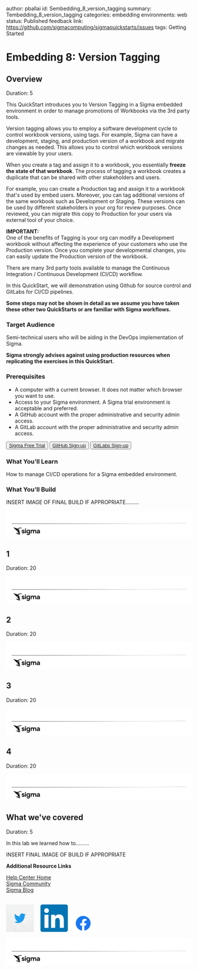 author: pballai
id: Sembedding_8_version_tagging
summary: Tembedding_8_version_tagging
categories: embedding
environments: web
status: Published
feedback link: https://github.com/sigmacomputing/sigmaquickstarts/issues
tags: Getting Started

# Embedding 8: Version Tagging

## Overview 
Duration: 5 

This QuickStart introduces you to Version Tagging in a Sigma embedded environment in order to manage promotions of Workbooks via the 3rd party tools. 

Version tagging allows you to employ a software development cycle to control workbook versions, using tags. For example, Sigma can have a development, staging, and production version of a workbook and migrate changes as needed. This allows you to control which workbook versions are viewable by your users. 

When you create a tag and assign it to a workbook, you essentially **freeze the state of that workbook**. The process of tagging a workbook creates a duplicate that can be shared with other stakeholders and users.  

For example, you can create a Production tag and assign it to a workbook that's used by embed users. Moreover, you can tag additional versions of the same workbook such as Development or Staging. These versions can be used by different stakeholders in your org for review purposes. Once reviewed, you can migrate this copy to Production for your users via external tool of your choice.

<aside class="postive">
<strong>IMPORTANT:</strong><br> One of the benefits of Tagging is your org can modify a Development workbook without affecting the experience of your customers who use the Production version. Once you complete your developmental changes, you can easily update the Production version of the workbook.
</aside>

There are many 3rd party tools available to manage the Continuous Integration / Continuous Development (CI/CD) workflow. 

In this QuickStart, we will demonstration using Github for source control and GitLabs for CI/CD pipelines. 

**Some steps may not be shown in detail as we assume you have taken these other two QuickStarts or are familiar with Sigma workflows.**

 ### Target Audience
 Semi-technical users who will be aiding in the DevOps implementation of Sigma. 

**Sigma strongly advises against using production resources when replicating the exercises in this QuickStart.** 

### Prerequisites

<ul>
  <li>A computer with a current browser. It does not matter which browser you want to use.</li>
  <li>Access to your Sigma environment. A Sigma trial environment is acceptable and preferred.</li>
  <li>A GitHub account with the proper administrative and security admin access.</li>
  <li>A GitLab account with the proper administrative and security admin access.</li>
</ul>

<button>[Sigma Free Trial](https://www.sigmacomputing.com/free-trial/)</button> <button>[GitHub Sign-up](https://github.com/signup)</button>  <button>[GitLabs Sign-up](https://gitlab.com/users/sign_in)</button> 
  
### What You’ll Learn
How to manage CI/CD operations for a Sigma embedded environment.

### What You’ll Build

INSERT IMAGE OF FINAL BUILD IF APPROPRIATE.........

![Footer](assets/sigma_footer.png)
<!-- END OF OVERVIEW -->

## **1**
Duration: 20

![Footer](assets/sigma_footer.png)
<!-- END OF SECTION-->

## **2**
Duration: 20

![Footer](assets/sigma_footer.png)
<!-- END OF SECTION-->


## **3**
Duration: 20

![Footer](assets/sigma_footer.png)
<!-- END OF SECTION-->


## **4**
Duration: 20

![Footer](assets/sigma_footer.png)
<!-- END OF SECTION-->













## What we've covered
Duration: 5

In this lab we learned how to.........

INSERT FINAL IMAGE OF BUILD IF APPROPRIATE

<!-- THE FOLLOWING ADDITIONAL RESOURCES IS REQUIRED AS IS FOR ALL QUICKSTARTS -->
**Additional Resource Links**

[Help Center Home](https://help.sigmacomputing.com/hc/en-us)<br>
[Sigma Community](https://community.sigmacomputing.com/)<br>
[Sigma Blog](https://www.sigmacomputing.com/blog/)<br>
<br>

[<img src="./assets/twitter.jpeg" width="75"/>](https://twitter.com/sigmacomputing)&emsp;
[<img src="./assets/linkedin.png" width="75"/>](https://www.linkedin.com/company/sigmacomputing)
[<img src="./assets/facebook.png" width="75"/>](https://www.facebook.com/sigmacomputing)

![Footer](assets/sigma_footer.png)
<!-- END OF WHAT WE COVERED -->
<!-- END OF QUICKSTART -->